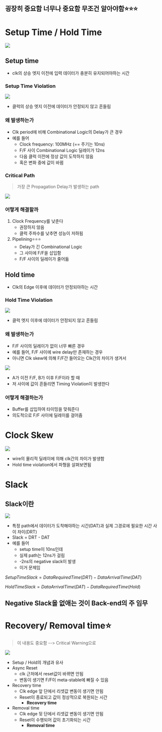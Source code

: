 굉장히 중요함 너무나 중요함 무조건 알아야함⭐⭐⭐
---

# Setup Time / Hold Time

<img src="./img_250714/스크린샷 2025-07-14 191223.png">

## Setup time 
- clk의 상승 엣지 이전에 입력 데이터가 충분히 유지되어야하는 시간

### Setup Time Violation

<img src="./img_250714/스크린샷 2025-07-14 191554.png"><br>

- 클럭의 상승 엣지 이전에 데이터가 안정되지 않고 흔들림

### 왜 발생하는가

- Clk period에 비해 Combinational Logic의 Delay가 큰 경우
- 예를 들어
  - Clock frequency: 100MHz (== 주기는 10ns)
  - F/F 사이 Combinational Logic 딜레이가 12ns
  - 다음 클럭 이전에 정상 값이 도착하지 않음
  - 혹은 변화 중에 값이 바뀜

### Critical Path
> 가장 큰 Propagation Delay가 발생하는 path

<img src="./img_250714/스크린샷 2025-07-14 193054.png"><br>

### 어떻게 해결할까

1. Clock Frequency를 낮춘다
   - 권장하지 않음
   - 클럭 주파수를 낮추면 성능이 저하됨
2. Pipelining⭐⭐⭐
   - Delay가 긴 Combinational Logic
   - 그 사이에 F/F을 삽입함
   - F/F 사이의 딜레이가 줄어듦

## Hold time
- Clk의 Edge 이후에 데이터가 안정되야하는 시간

### Hold Time Violation

<img src="./img_250714/스크린샷 2025-07-14 192149.png"><br>

- 클럭 엣지 이후에 데이터가 안정되지 않고 흔들림

### 왜 발생하는가
- F/F 사이의 딜레이가 없이 너무 빠른 경우
- 예를 들어, F/F 사이에 wire delay만 존재하는 경우
- 아니면 Clk skew에 의해 F/F간 들어오는 Clk간의 차이가 생겨서

<img src="./img_250714/clk_skew.png">

- A가 이전 F/F, B가 이후 F/F이라 할 때
- 저 사이에 값이 흔들리면 Timing Violation이 발생한다

### 어떻게 해결하는가

- Buffer를 삽입하여 타이밍을 맞춰준다
- 의도적으로 F/F 사이에 딜레이를 걸어줌


# Clock Skew

<img src="./img_250714/스크린샷 2025-07-14 192938.png"><br>

- wire의 물리적 딜레이에 의해 clk간의 차이가 발생함
- Hold time violation에서 파형을 살펴보면됨


# Slack

## Slack이란

<img src="./img_250714/스크린샷 2025-07-14 193309.png"><br>

- 특정 path에서 데이터가 도착해야하는 시간(DAT)과 실제 그경로에 필요한 시간 사이 차이(DRT)
- Slack = DRT - DAT
- 예를 들어
  - setup time이 10ns인데
  - 실제 path는 12ns가 걸림
  - -2ns의 negative slack이 발생
  - 이거 문제임

$Setup Time Slack = Data Required Time (DRT) - Data Arrival Time (DAT)$

$Hold Time Slack = Data Arrival Time (DAT) - Data Required Time (Hold)$

Negative Slack을 없애는 것이 Back-end의 주 임무
---

# Recovery/ Removal time⭐
> 이 내용도 중요함 --> Critical Warning으로

<img src="../250715/img_250715/스크린샷 2025-07-15 092222.png"><br>

- Setup / Hold의 개념과 유사
- Async Reset
  - clk 근처에서 reset값이 바뀌면 안됨
  - 변동이 생기면 F/F이 meta-stable에 빠질 수 있음
- Recovery time
  - Clk edge 앞 단에서 리셋값 변동이 생기면 안됨
  - Reset이 종료되고 값이 정상적으로 복원되는 시간
    - **Recovery time**
- Removal time
  - Clk edge 뒷 단에서 리셋값 변동이 생기면 안됨
  - Reset이 수행되어 값이 초기화되는 시간
    - **Removal time**